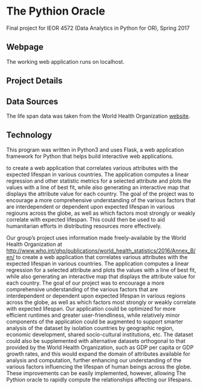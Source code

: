 # The Pythion Oracle
Final project for IEOR 4572 (Data Analytics in Python for OR), Spring 2017

## Webpage
The working web application runs on localhost.

## Project Details


## Data Sources
The life span data was taken from the World Health Organization [website](http://www.who.int/gho/publications/world_health_statistics/2016/Annex_B/en/).

## Technology
This program was written in Python3 and uses Flask, a web application framework for Python that helps build interactive web applications.


to create a web application that correlates various attributes with the expected lifespan in various countries. 
The application computes a linear regression and other statistic metrics for a selected attribute and plots the 
values with a line of best fit, while also generating an interactive map that displays the attribute value for 
each country. The goal of the project was to encourage a more comprehensive understanding of the various factors 
that are interdependent or dependent upon expected lifespan in various regiouns across the globe, as well as which 
factors most strongly or weakly correlate with expected lifespan. This could then be used to aid humanitarian 
efforts in distributing resources more effectively.




Our group’s project uses information made freely-available by the World Health Organization at http://www.who.int/gho/publications/world_health_statistics/2016/Annex_B/en/ to create a web application that correlates various attributes with the expected lifespan in various countries. The application computes a linear regression for a selected attribute and plots the values with a line of best fit, while also generating an interactive map that displays the attribute value for each country. The goal of our project was to encourage a more comprehensive understanding of the various factors that are interdependent or dependent upon expected lifespan in various regions across the globe, as well as which factors most strongly or weakly correlate with expected lifespan.
Our application could be optimized for more efficient runtimes and greater user-friendliness, while relatively minor components of the application could be augmented to support smarter analysis of the dataset by isolation countries by geographic region, economic development, shared socio-cultural institutions, etc. The dataset could also be supplemented with alternative datasets orthogonal to that provided by the World Health Organization, such as GDP per capita or GDP growth rates, and this would expand the domain of attributes available for analysis and computation, further enhancing our understanding of the various factors influencing the lifespan of human beings across the globe. These improvements can be easily implemented,
however, allowing The Pythion oracle to rapidly compute the relationships affecting our lifespans.

